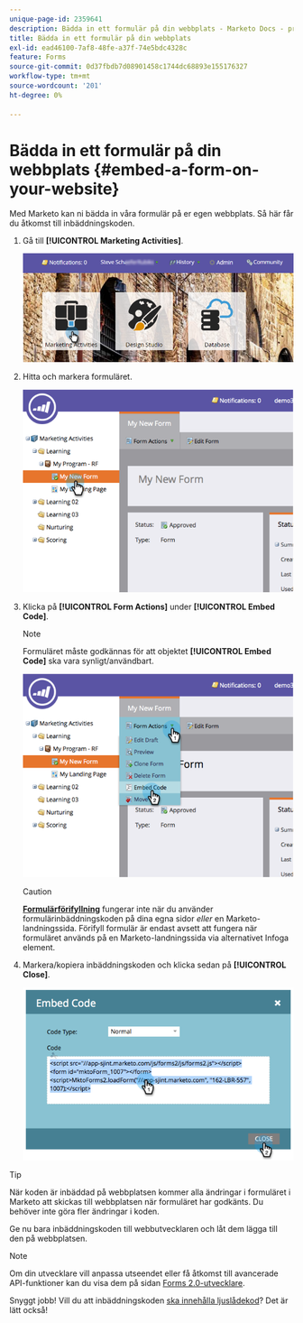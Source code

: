 ```yaml
---
unique-page-id: 2359641
description: Bädda in ett formulär på din webbplats - Marketo Docs - produktdokumentation
title: Bädda in ett formulär på din webbplats
exl-id: ead46100-7af8-48fe-a37f-74e5bdc4328c
feature: Forms
source-git-commit: 0d37fbdb7d08901458c1744dc68893e155176327
workflow-type: tm+mt
source-wordcount: '201'
ht-degree: 0%

---
```


# Bädda in ett formulär på din webbplats {#embed-a-form-on-your-website}

Med Marketo kan ni bädda in våra formulär på er egen webbplats. Så här får du åtkomst till inbäddningskoden.

1. Gå till **[!UICONTROL Marketing Activities]**.

   ![](assets/login-marketing-activities-4.png)

1. Hitta och markera formuläret.

   ![](assets/image2014-9-15-12-3a12-3a14.png)

1. Klicka på **[!UICONTROL Form Actions]** under **[!UICONTROL Embed Code]**.

   >[!NOTE]
   >
   >Formuläret måste godkännas för att objektet **[!UICONTROL Embed Code]** ska vara synligt/användbart.

   ![](assets/image2014-9-15-12-3a12-3a20.png)

   >[!CAUTION]
   >
   >**[Formulärförifyllning](/help/marketo/product-docs/administration/settings/edit-landing-page-settings.md)** fungerar inte när du använder formulärinbäddningskoden på dina egna sidor _eller_ en Marketo-landningssida. Förifyll formulär är endast avsett att fungera när formuläret används på en Marketo-landningssida via alternativet Infoga element.

1. Markera/kopiera inbäddningskoden och klicka sedan på **[!UICONTROL Close]**.

   ![](assets/image2014-9-15-12-3a12-3a31.png)

>[!TIP]
>
>När koden är inbäddad på webbplatsen kommer alla ändringar i formuläret i Marketo att skickas till webbplatsen när formuläret har godkänts. Du behöver inte göra fler ändringar i koden.

Ge nu bara inbäddningskoden till webbutvecklaren och låt dem lägga till den på webbplatsen.

>[!NOTE]
>
>Om din utvecklare vill anpassa utseendet eller få åtkomst till avancerade API-funktioner kan du visa dem på sidan [Forms 2.0-utvecklare](https://experienceleague.adobe.com/sv/docs/marketo-developer/marketo/javascriptapi/forms-api-reference).

Snyggt jobb! Vill du att inbäddningskoden [ska innehålla ljuslådekod](/help/marketo/product-docs/demand-generation/forms/form-actions/use-a-form-in-a-lightbox.md)? Det är lätt också!
